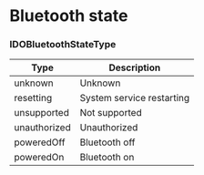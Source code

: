 # Bluetooth state

### IDOBluetoothStateType

| Type| Description|
| ------------ | -------------- |
| unknown | Unknown|
| resetting | System service restarting|
| unsupported | Not supported|
| unauthorized | Unauthorized|
| poweredOff | Bluetooth off |
| poweredOn | Bluetooth on |

